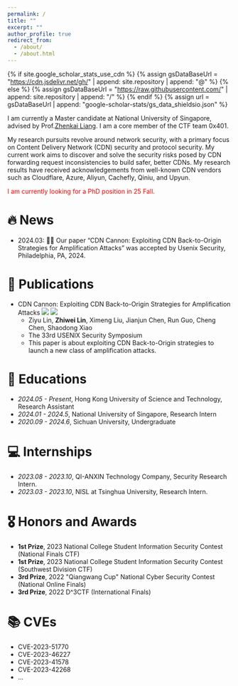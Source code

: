 ```yaml
---
permalink: /
title: ""
excerpt: ""
author_profile: true
redirect_from: 
  - /about/
  - /about.html
---
```


{% if site.google_scholar_stats_use_cdn %}
{% assign gsDataBaseUrl = "https://cdn.jsdelivr.net/gh/" | append: site.repository | append: "@" %}
{% else %}
{% assign gsDataBaseUrl = "https://raw.githubusercontent.com/" | append: site.repository | append: "/" %}
{% endif %}
{% assign url = gsDataBaseUrl | append: "google-scholar-stats/gs_data_shieldsio.json" %}

<span class='anchor' id='about-me'></span>
I am currently a Master candidate at National University of Singapore, advised by Prof.[Zhenkai Liang](https://www.comp.nus.edu.sg/~liangzk/). I am a core member of the CTF team 0x401.

My research pursuits revolve around network security, with a primary focus on Content Delivery Network (CDN) security and protocol security. My current work aims to discover and solve the security risks posed by CDN forwarding request inconsistencies to build safer, better CDNs. My research results have received acknowledgements from well-known CDN vendors such as Cloudflare, Azure, Aliyun, Cachefly, Qiniu, and Upyun.

<font color=red>I am currently looking for a PhD position in 25 Fall.</font>

# 🔥 News
- 2024.03:  🎉🎉 Our paper “CDN Cannon: Exploiting CDN Back-to-Origin Strategies for Amplification Attacks” was accepted by Usenix Security, Philadelphia, PA, 2024.

# 📝 Publications 
- CDN Cannon: Exploiting CDN Back-to-Origin Strategies for Amplification Attacks ![](https://img.shields.io/badge/CCF-A-red?style=flat-square) ![](https://img.shields.io/badge/USENIX%20Security-2024-blue?style=flat-square)
  - Ziyu Lin, **Zhiwei Lin**, Ximeng Liu, Jianjun Chen, Run Guo, Cheng Chen, Shaodong Xiao
  - The 33rd USENIX Security Symposium
  - This paper is about exploiting CDN Back-to-Origin strategies to launch a new class of amplification attacks.


# 📖 Educations
- *2024.05 - Present*, Hong Kong University of Science and Technology, Research Assistant
- *2024.01 - 2024.5*, National University of Singapore, Research Intern
- *2020.09 - 2024.6*, Sichuan University, Undergraduate





# 💻 Internships
- *2023.08 - 2023.10*, QI-ANXIN Technology Company, Security Research Intern.
- *2023.03 - 2023.10*, NISL at Tsinghua University, Research Intern.

# 🎖 Honors and Awards
- **1st Prize**, 2023 National College Student Information Security Contest (National Finals CTF)
- **1st Prize**, 2023 National College Student Information Security Contest (Southwest Division CTF)
- **3rd Prize**, 2022 "Qiangwang Cup" National Cyber Security Contest (National Online Finals)
- **3rd Prize**, 2022 D^3CTF (International Finals)

# 📚 CVEs
- CVE-2023-51770
- CVE-2023-46227
- CVE-2023-41578
- CVE-2023-42268
- ...
